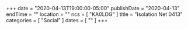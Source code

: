 +++
date = "2020-04-13T19:00:00-05:00"
publishDate = "2020-04-13"
endTime = ""
location = ""
ncs = [ "KA0LDG" ]
title = "Isolation Net 0413"
categories = [ "Social" ]
dates = [ "" ]
+++
